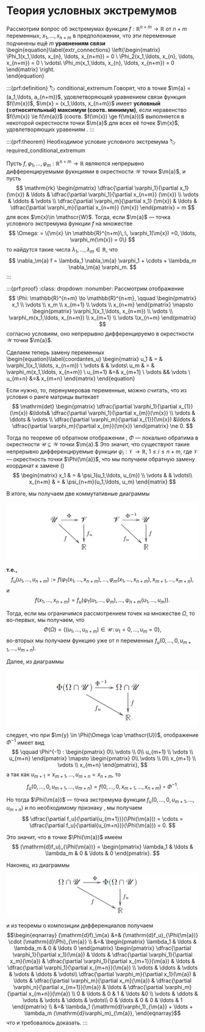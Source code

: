 # Теория условных экстремумов

Рассмотрим вопрос об экстремумах функции $f:\mathbb{R}^{n+m} \to \mathbb{R}$ от $n+m$ переменных, $x_1,\ldots, x_{n+m}$ в предположении, что эти переменные подчинены ещё $m$ **уравнениям связи**
\begin{equation}\label{extr_connections}
\left\{\begin{matrix}
\Phi_1(x_1,\ldots, x_{n}, \ldots, x_{n+m}) = 0 \\
\Phi_2(x_1,\ldots, x_{n}, \ldots, x_{n+m}) = 0 \\
\vdots\\
\Phi_m(x_1,\ldots, x_{n}, \ldots, x_{n+m}) = 0
\end{matrix} \right.   
\end{equation}

:::{prf:definition}
:label: conditional_extremum
Говорят, что в точке $\m{a} = (a_1,\ldots, a_{n+m})$, удовлетворяющей уравнением связи функция $f(\m{x})$, $\m{x} = (x_1,\ldots, x_{n+m})$ имеет **условный (=относительный) максимум (соотв. минимум)**, если неравенство $f(\m{x}) \le f(\m{a})$ (соотв. $f(\m{x}) \ge f(\m{a}))$ выполняется в некоторой окрестности точки $\m{a}$ для всех её точек $\m{x}$, удовлетворяющих уравениям [](#extr_connections).
:::

:::{prf:theorem} Необходимое условие условного экстремума
:label: required_conditional_extremum

Пусть $f, \varphi_1,\ldots, \varphi_m: \mathbb{R}^{n+m} \to \mathbb{R}$ являются непрерывно дифференцируемыми фукнциями в окрестности $\mathscr{W}$ точки $\m{a}$, и пусть 
$$
\mathrm{rk} \begin{pmatrix}
\dfrac{\partial \varphi_1}{\partial x_1} (\m{x}) & \ldots & \dfrac{\partial \varphi_1}{\partial x_{n+m}} (\m{x}) \\
\vdots & \ddots & \vdots \\
\dfrac{\partial \varphi_m}{\partial x_1} (\m{x}) & \ldots & \dfrac{\partial \varphi_m}{\partial x_{n+m}} (\m{x})
\end{pmatrix} = m
$$
для всех $\m{x}\in \mathscr{W}$. Тогда, если $\m{a}$ — точка условного экстремума функции $f$ на множестве
$$
\Omega: = \{\m{x} \in \mathbb{R}^{n+m}\,:\, \varphi_1(\m{x}) =0, \ldots, \varphi_m(\m{x}) = 0\}
$$
то найдутся такие числа $\lambda_1,\ldots, \lambda_m \in \mathbb{R}$, что
$$
\nabla_\m{a} f = \lambda_1 \nabla_\m{a} \varphi_1 + \cdots +   \lambda_m \nabla_\m{a} \varphi_m.
$$
:::

:::{prf:proof}
:class: dropdown
:nonumber:
Рассмотрим отображение
$$
\Phi: \mathbb{R}^{n+m} \to \mathbb{R}^{n+m}, \qquad \begin{pmatrix}
x_1 \\ \vdots \\ x_m \\ x_{m+1} \\ \vdots \\ x_{n+m}
\end{pmatrix} \mapsto \begin{pmatrix}
\varphi_1(x_1,\ldots, x_{n+m}) \\
\vdots \\
\varphi_m(x_1,\ldots, x_{n+m}) \\
x_{m+1} \\ \vdots \\x_{n+m}
\end{pmatrix}
$$
согласно условиям, оно непрерывно дифференцируемо в окрестности $\mathscr{W}$ точки $\m{a}$.

Сделаем теперь замену переменных
\begin{equation}\label{coordantes_u}
\begin{matrix}
u_1 & = & \varphi_1(x_1,\ldots, x_{n+m}) \\
\vdots & & \vdots\\
u_m & = & \varphi_m(x_1,\ldots, x_{n+m}) \\
u_{m+1} &=& x_{m+1} \\
\vdots && \vdots \\
u_{m+n} &=& x_{m+n}
\end{matrix}
\end{equation}

Если нужно, то, перенумеровав переменные, можно считать, что из условия о ранге матрицы вытекает
$$
\mathrm{det} \begin{pmatrix}
\dfrac{\partial \varphi_1}{\partial x_{1}}(\m{x}) &\ldots& \dfrac{\partial \varphi_1}{\partial x_{m}}(\m{x}) \\
\vdots & \ddots & \vdots \\
\dfrac{\partial \varphi_m}{\partial x_{1}}(\m{x}) &\ldots & \dfrac{\partial \varphi_m}{\partial x_{m}}(\m{x})
\end{pmatrix} \ne 0.
$$

Тогда по теореме об обратном отображении [](#inverse_function_theorem), $\Phi$ — локально обратима в окрестности $\mathscr{U} \subseteq \mathscr{W}$ точки $\m{a}.$ Это значит, что существуют такие непрерывно дифференцируемые функции $\psi_i: \mathscr{V} \to \mathbb{R}$, $1\le i \le n+m$, где $\mathscr{V}$ — окрестность точки $\Phi(\m{a})$, что мы получаем обратную замену координат к замене ([](#coordantes_u)) 
$$
\begin{matrix}
x_1 & = & \psi_1(u_1,\ldots, u_{m}) \\
\vdots & & \vdots\\
x_{n+m} & = & \psi_{n+m}(u_1,\ldots, u_m)
\end{matrix}
$$

В итоге, мы получаем две коммутативные диаграммы

![alt text](image-4.png)

**т.е.,**
$$
f_u(u_1, \ldots, u_{n+m}) := f(\varphi_1(x_1,\ldots, x_{n+m}), \ldots, \varphi_m(x_1,\ldots, x_{n+m}), x_{m+1},\ldots, x_{m+n}),
$$
и
$$
f(x_1,\ldots, x_{n+m})= f_u(\psi_1(u_1,\ldots, \psi_m), \ldots, \psi_{n+m}(u_1,\ldots, u_m)).
$$

Тогда, если мы ограничимся рассмотрением точек на множестве $\Omega$, то во-первых, мы получаем, что 
$$
\Phi(\Omega) = \{(u_1,\ldots, u_{n+m}) \in \mathscr{U}\, : \, u_1=0,\ldots, u_m=0\},
$$
во-вторых мы получаем функцию уже от $n$ переменных $f_u(0,\ldots, 0, u_{m+1},\ldots, u_{m+n})$.

Далее, из диаграммы

![alt text](image-5.png)

следует, что при $\m{y} \in \Phi(\Omega \cap \mathscr{U})$, отображение $\Phi^{-1}$ имеет вид
$$
\qquad \Phi^{-1} : \begin{pmatrix}
0\\
\vdots \\
0\\
u_{m+1} \\
\vdots \\
u_{m+n}
\end{pmatrix} \mapsto \begin{pmatrix}
0\\
\vdots \\
0\\
x_{m+1} \\
\vdots \\
x_{m+n}
\end{pmatrix},
$$
а так как $u_{m+1} = x_{m+1}, \ldots, u_{m+n} =x_{n+m}$, то
$$
f_u(0,\ldots, 0, u_{m+1},\ldots, u_{m+n}) = f(0,\ldots, 0, x_{m+1}, \ldots, x_{n+m}) \circ \Phi^{-1}.
$$

Но тогда $\Phi(\m{a})$ — точка экстремума функции $f_u(0,\ldots, 0, u_{m+1},\ldots, u_{m+n})$ и по необходимому признаку [](#nessary_condition_for_extr), мы получаем
$$
\dfrac{\partial f_u}{\partial{u_{m+1}}}(\Phi(\m{a})) = \cdots = \dfrac{\partial f_u}{\partial{u_{m+n}}}(\Phi(\m{a})) = 0.
$$

Это значит, что в точке $\Phi(\m{a})$ имеем
$$
(\mathrm{d}f_u)_{\Phi(\m{a})} = \begin{pmatrix}
\lambda_1 & \ldots & \lambda_m & 0 & \ldots & 0
\end{pmatrix}.
$$

Наконец, из диаграммы

![alt text](image-6.png)

и из теоремы о композиции дифференциалов [](#d(FG)) получаем
$$\begin{eqnarray}
(\mathrm{d}f)_\m{a} &=& (\mathrm{d}f_u)_{\Phi(\m{a})} \cdot (\mathrm{d}\Phi)_{\m{a}} \\
&=& \begin{pmatrix}
\lambda_1 & \ldots & \lambda_m & 0 & \ldots 0
\end{pmatrix} \begin{pmatrix}
\dfrac{\partial \varphi_1}{\partial x_1}(\m{a}) & \ldots & \dfrac{\partial \varphi_1}{\partial x_m}(\m{a}) & \dfrac{\partial \varphi_1}{\partial x_{m+1}}(\m{a}) & \ldots & \dfrac{\partial \varphi_1}{\partial x_{m+n}}(\m{a}) \\
\vdots & \ddots & \vdots & \vdots & \ddots & \vdots\\
\dfrac{\partial \varphi_m}{\partial x_1}(\m{a}) & \ldots & \dfrac{\partial \varphi_m}{\partial x_m}(\m{a}) & \dfrac{\partial \varphi_n}{\partial x_{m+1}}(\m{a}) & \ldots & \dfrac{\partial \varphi_m}{\partial x_{m+n}}(\m{a}) \\
0 & \ldots & 0 & 1 & \ldots &0 \\
\vdots & \ddots & \vdots & \vdots & \ddots & \vdots\\
0 & \ldots & 0 & 0 & \ldots & 1
\end{pmatrix} \\
&=& \lambda_1 (\mathrm{d}\varphi_1)_{\m{a}} + \ldots + \lambda_m (\mathrm{d}\varphi_m)_{\m{a}},
\end{eqnarray}$$
что и требовалось доказать.
:::